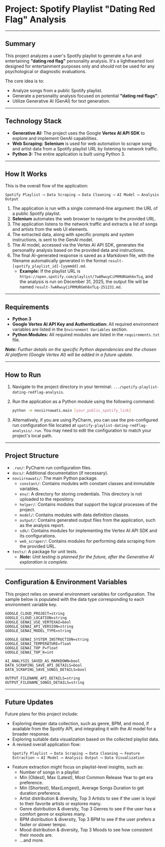 # **Project: Spotify Playlist "Dating Red Flag" Analysis**

-----

## **Summary**

This project analyzes a user's Spotify playlist to generate a fun and entertaining **"dating red flag"** personality analysis. It's a lighthearted tool designed for entertainment purposes only and should not be used for any psychological or diagnostic evaluations.

The core idea is to:

  * Analyze songs from a public Spotify playlist.
  * Generate a personality analysis focused on potential **"dating red flags"**.
  * Utilize Generative AI (GenAI) for text generation.

-----

## **Technology Stack**

  * **Generative AI:** The project uses the Google **Vertex AI API SDK** to explore and implement GenAI capabilities.
  * **Web Scraping:** **Selenium** is used for web automation to scrape song and artist data from a Spotify playlist URL by listening to network traffic.
  * **Python 3:** The entire application is built using Python 3.

-----

## **How It Works**

This is the overall flow of the application:

```
Spotify Playlist ⟶ Data Scraping ⟶ Data Cleaning ⟶ AI Model ⟶ Analysis Output
```

1.  The application is run with a single command-line argument: the URL of a public Spotify playlist.
2.  **Selenium** automates the web browser to navigate to the provided URL.
3.  The application listens to the network traffic and extracts a list of songs and artists from the web UI elements.
4.  The extracted data, along with specific prompts and system instructions, is sent to the GenAI model.
5.  The AI model, accessed via the Vertex AI API SDK, generates the personality analysis based on the provided data and instructions.
6.  The final AI-generated response is saved as a Markdown file, with the filename automatically generated in the format `result-[spotify_playlist_id]-[yymmdd].md`.
      * **Example:** If the playlist URL is `https://open.spotify.com/playlist/7wARwuyCiPRMURGmh6xTLq`, and the analysis is run on December 31, 2025, the output file will be named `result-7wARwuyCiPRMURGmh6xTLq-251231.md`.

-----

## **Requirements**

  * **Python 3**
  * **Google Vertex AI API Key and Authentication:** All required environment variables are listed in the `Environment Variables` section.
  * **Python Modules:** All required modules are listed in the `requirements.txt` file.

***Note:*** *Further details on the specific Python dependencies and the chosen AI platform (Google Vertex AI) will be added in a future update.*

-----

## **How to Run**

1.  Navigate to the project directory in your terminal: `.../spotify-playlist-dating-redflag-analysis`.

2.  Run the application as a Python module using the following command:

    ```bash
    python -m noviirnawati.main [your_public_spotify_link]
    ```

3.  Alternatively, if you are using PyCharm, you can use the pre-configured run configuration file located at `spotify-playlist-dating-redflag-analysis/.run`. You may need to edit the configuration to match your project's local path.

-----

## **Project Structure**

  * `.run/`: PyCharm run configuration files.
  * `docs/`: Additional documentation (if necessary).
  * `noviirnawati/`: The main Python package.
      * `constant/`: Contains modules with constant classes and immutable variables.
      * `env/`: A directory for storing credentials. This directory is not uploaded to the repository.
      * `helper/`: Contains modules that support the logical processes of the project.
      * `model/`: Contains modules with data definition classes.
      * `output/`: Contains generated output files from the application, such as the analysis report.
      * `sdk/`: Contains modules for implementing the Vertex AI API SDK and its configurations.
      * `web_scraper/`: Contains modules for performing data scraping from the provided URL.
  * `tests/`: A package for unit tests.
      * ***Note:*** *Unit testing is planned for the future, after the Generative AI exploration is complete.*

-----

## **Configuration & Environment Variables**

This project relies on several environment variables for configuration. The sample below is populated with the data type corresponding to each environment variable key.

```dotenv
GOOGLE_CLOUD_PROJECT=string
GOOGLE_CLOUD_LOCATION=string
GOOGLE_GENAI_USE_VERTEXAI=bool
GOOGLE_GENAI_API_VERSION=string
GOOGLE_GENAI_MODEL_TYPE=string

GOOGLE_GENAI_SYSTEM_INSTRUCTION=string
GOOGLE_GENAI_TEMPERATURE=float
GOOGLE_GENAI_TOP_P=float
GOOGLE_GENAI_TOP_K=int

AI_ANALYSIS_SAVED_AS_MARKDOWN=bool
DATA_SCRAPING_SAVE_API_DETAILS=bool
DATA_SCRAPING_SAVE_SONGS_DETAILS=bool

OUTPUT_FILENAME_API_DETAILS=string
OUTPUT_FILENAME_SONGS_DETAILS=string
```

-----

## **Future Updates**

Future plans for this project include:

  * Exploring deeper data collection, such as genre, BPM, and mood, if available from the Spotify API, and integrating it with the AI model for a broader response.
  * Exploring suitable data visualization based on the collected playlist data.
  * A revised overall application flow:
    ```
    Spotify Playlist ⟶ Data Scraping ⟶ Data Cleaning ⟶ Feature Extraction ⟶ AI Model ⟶ Analysis Output ⟶ Data Visualization
    ```
  * Feature extraction might focus on playlist-level insights, such as:
      * Number of songs in a playlist
      * Min (Oldest), Max (Latest), Most Common Release Year to get era preference.
      * Min (Shortest), Max(Longest), Average Songs Duration to get duration preference.
      * Artist distribution & diversity, Top 3 Artists to see if the user is loyal to their favorite artists or explores many.
      * Genre distribution & diversity, Top 3 Genres to see if the user has a comfort genre or explores many.
      * BPM distribution & diversity, Top 3 BPM to see if the user prefers a faster or slower tempo.
      * Mood distribution & diversity, Top 3 Moods to see how consistent their moods are.
      * ...and more.